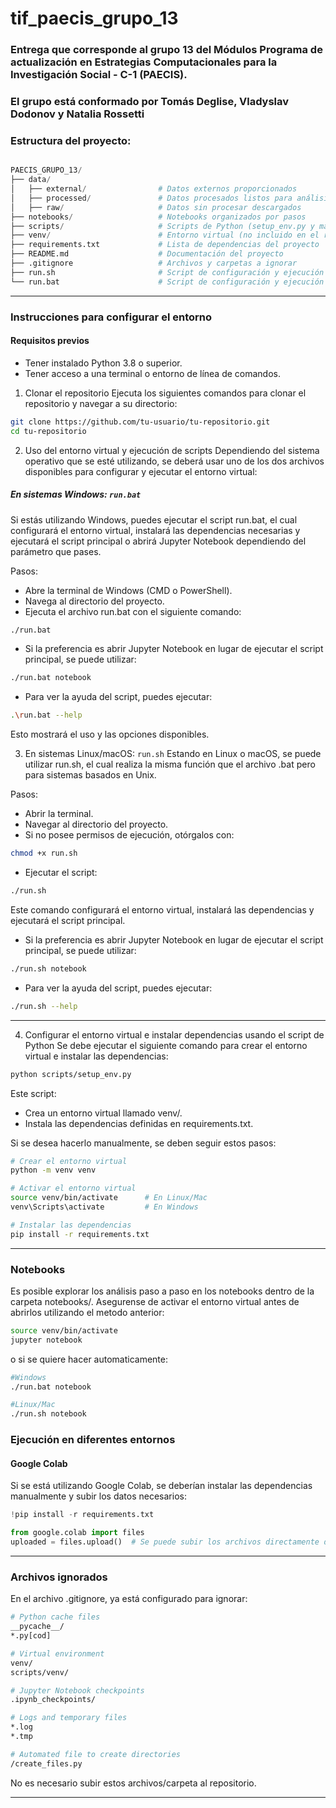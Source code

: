 # tif_paecis_grupo_13
### Entrega que corresponde al grupo 13 del Módulos Programa de actualización en Estrategias Computacionales para la Investigación Social - C-1 (PAECIS). 
### El grupo está conformado por Tomás Deglise, Vladyslav Dodonov y Natalia Rossetti


### Estructura del proyecto: 

```python

PAECIS_GRUPO_13/
├── data/
│   ├── external/                # Datos externos proporcionados
│   ├── processed/               # Datos procesados listos para análisis
│   ├── raw/                     # Datos sin procesar descargados
├── notebooks/                   # Notebooks organizados por pasos
├── scripts/                     # Scripts de Python (setup_env.py y main_script.py)
├── venv/                        # Entorno virtual (no incluido en el repositorio)
├── requirements.txt             # Lista de dependencias del proyecto
├── README.md                    # Documentación del proyecto
├── .gitignore                   # Archivos y carpetas a ignorar
├── run.sh                       # Script de configuración y ejecución en Linux
└── run.bat                      # Script de configuración y ejecución en Windows
```
----------------------------------------------------------------------------------------------------------------

### Instrucciones para configurar el entorno

#### Requisitos previos
- Tener instalado Python 3.8 o superior.
- Tener acceso a una terminal o entorno de línea de comandos.

1. Clonar el repositorio
Ejecuta los siguientes comandos para clonar el repositorio y navegar a su directorio:

```bash
git clone https://github.com/tu-usuario/tu-repositorio.git
cd tu-repositorio
```

2. Uso del entorno virtual y ejecución de scripts
Dependiendo del sistema operativo que se esté utilizando, se deberá usar uno de los dos archivos disponibles para configurar y ejecutar el entorno virtual:

##### En sistemas Windows: `run.bat`
Si estás utilizando Windows, puedes ejecutar el script run.bat, el cual configurará el entorno virtual, instalará las dependencias necesarias y ejecutará el script principal o abrirá Jupyter Notebook dependiendo del parámetro que pases.

Pasos:
- Abre la terminal de Windows (CMD o PowerShell).
- Navega al directorio del proyecto.
- Ejecuta el archivo run.bat con el siguiente comando:

```bash
./run.bat
```

- Si la preferencia es abrir Jupyter Notebook en lugar de ejecutar el script principal, se puede utilizar:
```bash
./run.bat notebook
```

- Para ver la ayuda del script, puedes ejecutar:
```bash
.\run.bat --help
```
Esto mostrará el uso y las opciones disponibles.

3. En sistemas Linux/macOS: `run.sh`
Estando en Linux o macOS, se puede utilizar run.sh, el cual realiza la misma función que el archivo .bat pero para sistemas basados en Unix.

Pasos:
- Abrir la terminal.
- Navegar al directorio del proyecto.
- Si no posee permisos de ejecución, otórgalos con:
```bash
chmod +x run.sh
```
- Ejecutar el script:
```bash
./run.sh
```
Este comando configurará el entorno virtual, instalará las dependencias y ejecutará el script principal.

- Si la preferencia es abrir Jupyter Notebook en lugar de ejecutar el script principal, se puede utilizar:
```bash
./run.sh notebook
```

- Para ver la ayuda del script, puedes ejecutar:
```bash
./run.sh --help
```
----------------------------------------------------------------------------------------------------------------

4. Configurar el entorno virtual e instalar dependencias usando el script de Python
Se debe ejecutar el siguiente comando para crear el entorno virtual e instalar las dependencias:

```bash
python scripts/setup_env.py
```

Este script:
- Crea un entorno virtual llamado venv/.
- Instala las dependencias definidas en requirements.txt.

Si se desea hacerlo manualmente, se deben seguir estos pasos:
```bash
# Crear el entorno virtual
python -m venv venv

# Activar el entorno virtual
source venv/bin/activate      # En Linux/Mac
venv\Scripts\activate         # En Windows

# Instalar las dependencias
pip install -r requirements.txt
```

----------------------------------------------------------------------------------------------------------------

### Notebooks
Es posible explorar los análisis paso a paso en los notebooks dentro de la carpeta notebooks/. Asegurense de activar el entorno virtual antes de abrirlos utilizando el metodo anterior:

```bash
source venv/bin/activate
jupyter notebook
```
o si se quiere hacer automaticamente: 

```bash
#Windows
./run.bat notebook

#Linux/Mac
./run.sh notebook
```


###  Ejecución en diferentes entornos

#### **Google Colab**
Si se está utilizando Google Colab, se deberían instalar las dependencias manualmente y subir los datos necesarios:
```python
!pip install -r requirements.txt

from google.colab import files
uploaded = files.upload()  # Se puede subir los archivos directamente desde tu computadora
```
----------------------------------------------------------------------------------------------------------------

### Archivos ignorados
En el archivo .gitignore, ya está configurado para ignorar:

```bash
# Python cache files
__pycache__/
*.py[cod]

# Virtual environment
venv/
scripts/venv/

# Jupyter Notebook checkpoints
.ipynb_checkpoints/

# Logs and temporary files
*.log
*.tmp

# Automated file to create directories
/create_files.py
```

No es necesario subir estos archivos/carpeta al repositorio.

----------------------------------------------------------------------------------------------------------------
